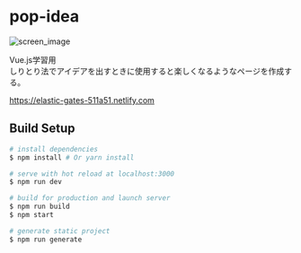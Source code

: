 # pop-idea

![screen_image](https://user-images.githubusercontent.com/43775946/52620403-d6592400-2ee7-11e9-94f7-10ccf077bce9.PNG)

Vue.js学習用  
しりとり法でアイデアを出すときに使用すると楽しくなるようなページを作成する。

https://elastic-gates-511a51.netlify.com

## Build Setup

``` bash
# install dependencies
$ npm install # Or yarn install

# serve with hot reload at localhost:3000
$ npm run dev

# build for production and launch server
$ npm run build
$ npm start

# generate static project
$ npm run generate
```

